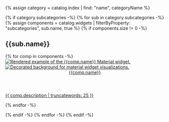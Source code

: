 {% assign category = catalog.index | find: "name", categoryName %}

{% if category.subcategories -%}
{% for sub in category.subcategories -%}
{% assign components = catalog.widgets | filterByProperty: "subcategories", sub.name, true %}
{% if components.size != 0 -%}
  
## {{sub.name}}

<div class="card-grid material-cards">
  {% for comp in components -%}
  <a class="card outlined-card" href="{{comp.link}}">
    <div class="card-image-holder-material-3" style="--bg-color: {{sub.color}}">
      <img alt="Rendered example of the {{comp.name}} Material widget." src="{{comp.image.src}}">
      <div class="card-image-material-3-hover">
        <img alt="Decorated background for material widget visualizations." src="{{comp.hoverBackground.src}}" aria-hidden="true">
      </div>
    </div>
    <div class="card-header">
      <header class="card-title">{{comp.name}}</header>
    </div>
    <div class="card-content">
      <p>{{ comp.description | truncatewords: 25 }}</p>
    </div>
  </a>
  {% endfor -%}
</div>

{% endif -%}
{% endfor -%}
{% endif -%}
